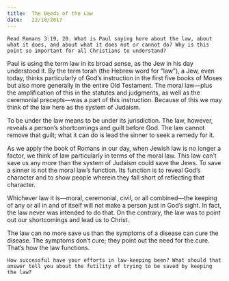 ```yaml
---
title:  The Deeds of the Law
date:   22/10/2017
---
```


`Read Romans 3:19, 20. What is Paul saying here about the law, about what it does, and about what it does not or cannot do? Why is this point so important for all Christians to understand?`

Paul is using the term law in its broad sense, as the Jew in his day understood it. By the term torah (the Hebrew word for “law”), a Jew, even today, thinks particularly of God’s instruction in the first five books of Moses but also more generally in the entire Old Testament. The moral law—plus the amplification of this in the statutes and judgments, as well as the ceremonial precepts—was a part of this instruction. Because of this we may think of the law here as the system of Judaism.

To be under the law means to be under its jurisdiction. The law, however, reveals a person’s shortcomings and guilt before God. The law cannot remove that guilt; what it can do is lead the sinner to seek a remedy for it.

As we apply the book of Romans in our day, when Jewish law is no longer a factor, we think of law particularly in terms of the moral law. This law can’t save us any more than the system of Judaism could save the Jews. To save a sinner is not the moral law’s function. Its function is to reveal God’s character and to show people wherein they fall short of reflecting that character.

Whichever law it is—moral, ceremonial, civil, or all combined—the keeping of any or all in and of itself will not make a person just in God’s sight. In fact, the law never was intended to do that. On the contrary, the law was to point out our shortcomings and lead us to Christ.

The law can no more save us than the symptoms of a disease can cure the disease. The symptoms don’t cure; they point out the need for the cure. That’s how the law functions.

`How successful have your efforts in law-keeping been? What should that answer tell you about the futility of trying to be saved by keeping the law?`